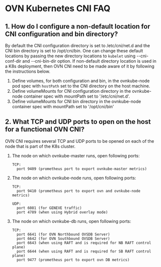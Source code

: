 # OVN Kubernetes CNI FAQ

## 1. How do I configure a non-default location for CNI configuration and bin directory?

By default the CNI configuration directory is set to /etc/cni/net.d and the
CNI bin directory is set to /opt/cni/bin. One can change these default locations by
passing the new directory locations to `kubelet` using --cni-conf-dir and --cni-bin-dir
option. If non-default directory location is used in a K8s deployment, then OVN CNI
need to be made aware of it by following the instructions below.

1. Define volumes, for both configuration and bin, in the ovnkube-node pod spec with
   `hostPath` set to the CNI directory on the host machine.
2. Define volumeMounts for CNI configuration directory in the ovnkube-node container
   spec with mountPath set to '/etc/cni/net.d'.
3. Define volumeMounts for CNI bin directory in the ovnkube-node container spec with
   mountPath set to '/opt/cni/bin'


## 2. What TCP and UDP ports to open on the host for a functional OVN CNI?

OVN CNI requires several TCP and UDP ports to be opened on each of the node
that is part of the K8s cluster.

 1. The node on which ovnkube-master runs, open following ports:
    ```text
    TCP:
      port 9409 (prometheus port to export ovnkube-master metrics)
    ```

 2. The node on which ovnkube-node runs, open following ports:
    ```text
    TCP:
      port 9410 (prometheus port to export ovn and ovnkube-node metrics)
    
    UDP:
      port 6081 (for GENEVE traffic)
      port 4789 (when using Hybrid overlay mode)
    ```

 3. The node on which ovnkube-db runs, open following ports:
    ```text
    TCP:
      port 6641 (for OVN Northbound OVSDB Server)
      port 6642 (for OVN Southbound OVSDB Server)
      port 6643 (when using RAFT and is required for NB RAFT control plane)
      port 6644 (when using RAFT and is required for SB RAFT control plane)
      port 9477 (prometheus port to export ovn DB metrics)
    ```
 
